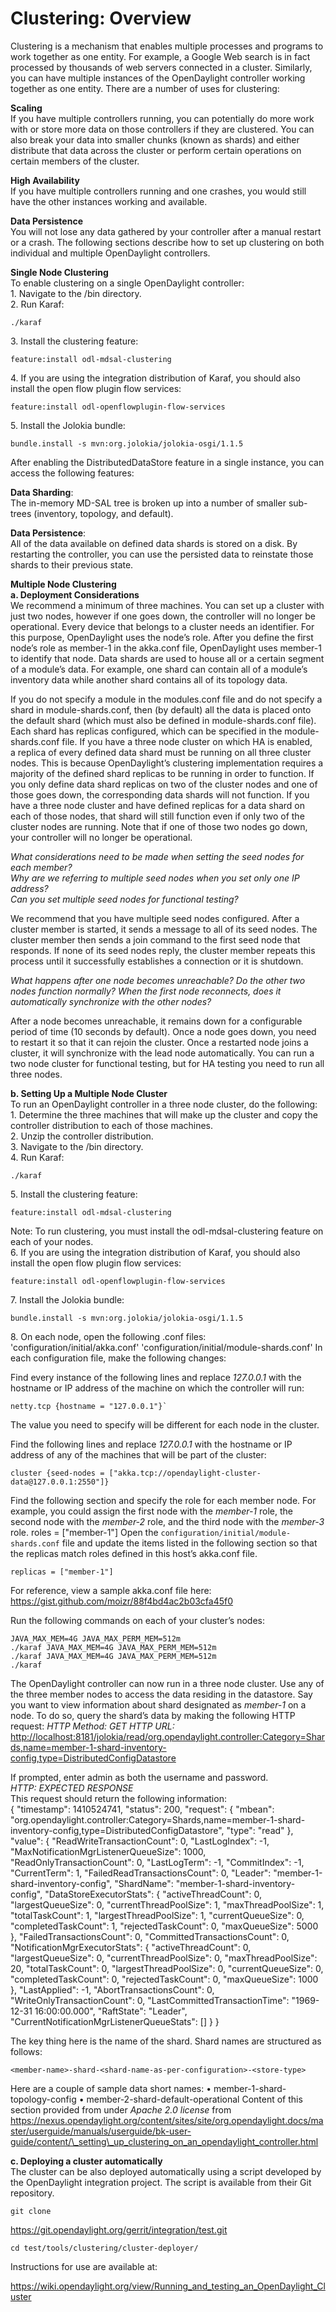# Clustering: Overview

Clustering is a mechanism that enables multiple processes and programs to work together as one entity. For example, a Google Web search is in fact processed by thousands of web servers connected in a cluster. Similarly, you can have multiple instances of the OpenDaylight controller working together as one entity. There are a number of uses for clustering:

**Scaling**  
If you have multiple controllers running, you can potentially do more work with or store more data on those controllers if they are clustered. You can also break your data into smaller chunks (known as shards) and either distribute that data across the cluster or perform certain operations on certain members of the cluster.

**High Availability**  
If you have multiple controllers running and one crashes, you would still have the other instances working and available.

**Data Persistence**  
You will not lose any data gathered by your controller after a manual restart or a crash. The following sections describe how to set up clustering on both individual and multiple OpenDaylight controllers.

**Single Node Clustering**  
To enable clustering on a single OpenDaylight controller:  
1\. Navigate to the /bin directory.  
2\. Run Karaf:

    ./karaf  
    

3\. Install the clustering feature:

    feature:install odl-mdsal-clustering   
    

4\. If you are using the integration distribution of Karaf, you should also install the open flow plugin flow services:

    feature:install odl-openflowplugin-flow-services  
    

5\. Install the Jolokia bundle:

    bundle.install -s mvn:org.jolokia/jolokia-osgi/1.1.5  
    

After enabling the DistributedDataStore feature in a single instance, you can access the following features:

**Data Sharding**:  
The in-memory MD-SAL tree is broken up into a number of smaller sub-trees (inventory, topology, and default).

**Data Persistence**:  
All of the data available on defined data shards is stored on a disk. By restarting the controller, you can use the persisted data to reinstate those shards to their previous state.

**Multiple Node Clustering**  
**a. Deployment Considerations**  
We recommend a minimum of three machines. You can set up a cluster with just two nodes, however if one goes down, the controller will no longer be operational. Every device that belongs to a cluster needs an identifier. For this purpose, OpenDaylight uses the node’s role. After you define the first node’s role as member-1 in the akka.conf file, OpenDaylight uses member-1 to identify that node. Data shards are used to house all or a certain segment of a module’s data. For example, one shard can contain all of a module’s inventory data while another shard contains all of its topology data.

If you do not specify a module in the modules.conf file and do not specify a shard in module-shards.conf, then (by default) all the data is placed onto the default shard (which must also be defined in module-shards.conf file). Each shard has replicas configured, which can be specified in the module-shards.conf file. If you have a three node cluster on which HA is enabled, a replica of every defined data shard must be running on all three cluster nodes. This is because OpenDaylight’s clustering implementation requires a majority of the defined shard replicas to be running in order to function. If you only define data shard replicas on two of the cluster nodes and one of those goes down, the corresponding data shards will not function. If you have a three node cluster and have defined replicas for a data shard on each of those nodes, that shard will still function even if only two of the cluster nodes are running. Note that if one of those two nodes go down, your controller will no longer be operational.

*What considerations need to be made when setting the seed nodes for each member?*  
*Why are we referring to multiple seed nodes when you set only one IP address?*  
*Can you set multiple seed nodes for functional testing?*

We recommend that you have multiple seed nodes configured. After a cluster member is started, it sends a message to all of its seed nodes. The cluster member then sends a join command to the first seed node that responds. If none of its seed nodes reply, the cluster member repeats this process until it successfully establishes a connection or it is shutdown.

*What happens after one node becomes unreachable? Do the other two nodes function normally?* *When the first node reconnects, does it automatically synchronize with the other nodes?*

After a node becomes unreachable, it remains down for a configurable period of time (10 seconds by default). Once a node goes down, you need to restart it so that it can rejoin the cluster. Once a restarted node joins a cluster, it will synchronize with the lead node automatically. You can run a two node cluster for functional testing, but for HA testing you need to run all three nodes.

**b. Setting Up a Multiple Node Cluster**  
To run an OpenDaylight controller in a three node cluster, do the following:  
1\. Determine the three machines that will make up the cluster and copy the controller distribution to each of those machines.  
2\. Unzip the controller distribution.  
3\. Navigate to the /bin directory.  
4\. Run Karaf:

    ./karaf  
    

5\. Install the clustering feature:

    feature:install odl-mdsal-clustering  
    

Note: To run clustering, you must install the odl-mdsal-clustering feature on each of your nodes.  
6\. If you are using the integration distribution of Karaf, you should also install the open flow plugin flow services:

    feature:install odl-openflowplugin-flow-services  
    

7\. Install the Jolokia bundle:

    bundle.install -s mvn:org.jolokia/jolokia-osgi/1.1.5  
    

8\. On each node, open the following .conf files: 'configuration/initial/akka.conf' 'configuration/initial/module-shards.conf' In each configuration file, make the following changes:

Find every instance of the following lines and replace *127\.0.0.1* with the hostname or IP address of the machine on which the controller will run:

    netty.tcp {hostname = "127.0.0.1"}`
    

The value you need to specify will be different for each node in the cluster.

Find the following lines and replace *127\.0.0.1* with the hostname or IP address of any of the machines that will be part of the cluster:

    cluster {seed-nodes = ["akka.tcp://opendaylight-cluster-data@127.0.0.1:2550"]}
    

Find the following section and specify the role for each member node. For example, you could assign the first node with the *member-1* role, the second node with the *member-2* role, and the third node with the *member-3* role. roles = ["member-1"] Open the `configuration/initial/module-shards.conf` file and update the items listed in the following section so that the replicas match roles defined in this host’s akka.conf file.

    replicas = ["member-1"]
    

For reference, view a sample akka.conf file here: <https://gist.github.com/moizr/88f4bd4ac2b03cfa45f0>

Run the following commands on each of your cluster’s nodes:

    JAVA_MAX_MEM=4G JAVA_MAX_PERM_MEM=512m  
    ./karaf JAVA_MAX_MEM=4G JAVA_MAX_PERM_MEM=512m  
    ./karaf JAVA_MAX_MEM=4G JAVA_MAX_PERM_MEM=512m  
    ./karaf
    

The OpenDaylight controller can now run in a three node cluster. Use any of the three member nodes to access the data residing in the datastore. Say you want to view information about shard designated as *member-1* on a node. To do so, query the shard’s data by making the following HTTP request: *HTTP Method: GET* *HTTP URL:* <http://localhost:8181/jolokia/read/org.opendaylight.controller:Category=Shards,name=member-1-shard-inventory-config,type=DistributedConfigDatastore>

If prompted, enter admin as both the username and password.  
*HTTP: EXPECTED RESPONSE*  
This request should return the following information:  
{ "timestamp": 1410524741, "status": 200, "request": { "mbean": "org.opendaylight.controller:Category=Shards,name=member-1-shard-inventory-config,type=DistributedConfigDatastore", "type": "read" }, "value": { "ReadWriteTransactionCount": 0, "LastLogIndex": -1, "MaxNotificationMgrListenerQueueSize": 1000, "ReadOnlyTransactionCount": 0, "LastLogTerm": -1, "CommitIndex": -1, "CurrentTerm": 1, "FailedReadTransactionsCount": 0, "Leader": "member-1-shard-inventory-config", "ShardName": "member-1-shard-inventory-config", "DataStoreExecutorStats": { "activeThreadCount": 0, "largestQueueSize": 0, "currentThreadPoolSize": 1, "maxThreadPoolSize": 1, "totalTaskCount": 1, "largestThreadPoolSize": 1, "currentQueueSize": 0, "completedTaskCount": 1, "rejectedTaskCount": 0, "maxQueueSize": 5000 }, "FailedTransactionsCount": 0, "CommittedTransactionsCount": 0, "NotificationMgrExecutorStats": { "activeThreadCount": 0, "largestQueueSize": 0, "currentThreadPoolSize": 0, "maxThreadPoolSize": 20, "totalTaskCount": 0, "largestThreadPoolSize": 0, "currentQueueSize": 0, "completedTaskCount": 0, "rejectedTaskCount": 0, "maxQueueSize": 1000 }, "LastApplied": -1, "AbortTransactionsCount": 0, "WriteOnlyTransactionCount": 0, "LastCommittedTransactionTime": "1969-12-31 16:00:00.000", "RaftState": "Leader", "CurrentNotificationMgrListenerQueueStats": [] } }

The key thing here is the name of the shard. Shard names are structured as follows:

    <member-name>-shard-<shard-name-as-per-configuration>-<store-type>  
    

Here are a couple of sample data short names: • member-1-shard-topology-config • member-2-shard-default-operational Content of this section provided from under *Apache 2.0 license* from [https://nexus.opendaylight.org/content/sites/site/org.opendaylight.docs/master/userguide/manuals/userguide/bk-user-guide/content/\_setting\_up_clustering_on_an_opendaylight_controller.html ][1]

**c. Deploying a cluster automatically**  
The cluster can be also deployed automatically using a script developed by the OpenDaylight integration project. The script is available from their Git repository.

    git clone
    

https://git.opendaylight.org/gerrit/integration/test.git

    cd test/tools/clustering/cluster-deployer/ 
    

Instructions for use are available at:

<https://wiki.opendaylight.org/view/Running_and_testing_an_OpenDaylight_Cluster>

 [1]: https://nexus.opendaylight.org/content/sites/site/org.opendaylight.docs/master/userguide/manuals/userguide/bk-user-guide/content/_setting_up_clustering_on_an_opendaylight_controller.html
